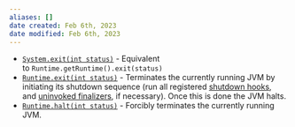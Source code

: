 ```yaml
---
aliases: []
date created: Feb 6th, 2023
date modified: Feb 6th, 2023
---
```

- [`System.exit(int status)`](http://java.sun.com/javase/6/docs/api/java/lang/System.html#exit(int)) - Equivalent to `Runtime.getRuntime().exit(status)`
- [`Runtime.exit(int status)`](http://java.sun.com/javase/6/docs/api/java/lang/Runtime.html#exit(int)) - Terminates the currently running JVM by initiating its shutdown sequence (run all registered [shutdown hooks](http://java.sun.com/javase/6/docs/api/java/lang/Runtime.html#addShutdownHook(java.lang.Thread)), and [uninvoked finalizers](http://java.sun.com/javase/6/docs/api/java/lang/Runtime.html#runFinalizersOnExit(boolean)), if necessary). Once this is done the JVM halts.
- [`Runtime.halt(int status)`](http://java.sun.com/javase/6/docs/api/java/lang/Runtime.html#halt(int)) - Forcibly terminates the currently running JVM.
